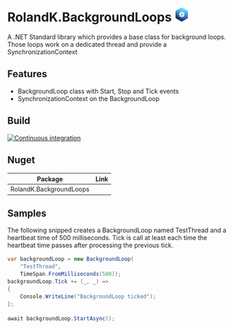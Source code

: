 # RolandK.BackgroundLoops <img src="assets/Logo_128.png" width="32" />
A .NET Standard library which provides a base class for background loops. Those loops work on a dedicated thread and provide a SynchronizationContext

## Features
 - BackgroundLoop class with Start, Stop and Tick events
 - SynchronizationContext on the BackgroundLoop

## Build
[![Continuous integration](https://github.com/RolandKoenig/RolandK.BackgroundLoops/actions/workflows/continuous-integration.yml/badge.svg)](https://github.com/RolandKoenig/RolandK.BackgroundLoops/actions/workflows/continuous-integration.yml)

## Nuget
| Package                 | Link |
|-------------------------|------|
| RolandK.BackgroundLoops |      |

## Samples
The following snipped creates a BackgroundLoop named TestThread and
a heartbeat time of 500 milliseconds. Tick is call at least
each time the heartbeat time passes after processing the previous tick.

```csharp
var backgroundLoop = new BackgroundLoop(
    "TestThread", 
    TimeSpan.FromMilliseconds(500));
backgroundLoop.Tick += (_, _) =>
{
    Console.WriteLine("BackgroundLoop ticked");
};

await backgroundLoop.StartAsync();
```